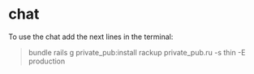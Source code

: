 # chat

To use the chat add the next lines in the terminal:

> bundle
> rails g private_pub:install
> rackup private_pub.ru -s thin -E production
